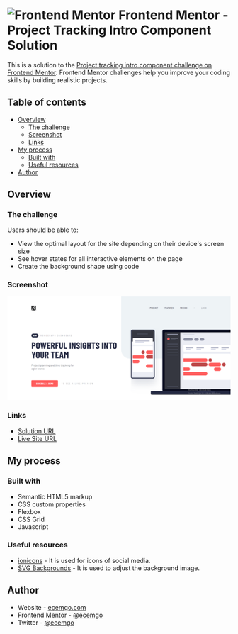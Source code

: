 # <img src="https://user-images.githubusercontent.com/13468728/222973742-9133bdb5-61f0-4f53-8b08-bb3c349e2056.png" title="Frontend Mentor" alt="Frontend Mentor" width="50" height="50"/> Frontend Mentor - Project Tracking Intro Component Solution

This is a solution to the [Project tracking intro component challenge on Frontend Mentor](https://www.frontendmentor.io/challenges/project-tracking-intro-component-5d289097500fcb331a67d80e). Frontend Mentor challenges help you improve your coding skills by building realistic projects.

## Table of contents

- [Overview](#overview)
  - [The challenge](#the-challenge)
  - [Screenshot](#screenshot)
  - [Links](#links)
- [My process](#my-process)
  - [Built with](#built-with)
  - [Useful resources](#useful-resources)
- [Author](#author)

## Overview

### The challenge

Users should be able to:

- View the optimal layout for the site depending on their device's screen size
- See hover states for all interactive elements on the page
- Create the background shape using code

### Screenshot

![](./screenshot.png)

### Links

- [Solution URL](https://github.com/ecemgo/frontend-mentor-challenges/tree/main/project-tracking-intro-component)
- [Live Site URL](https://ecemgo-project-tracking-intro.netlify.app/)

## My process

### Built with

- Semantic HTML5 markup
- CSS custom properties
- Flexbox
- CSS Grid
- Javascript

### Useful resources

- [ionicons](https://ionic.io/ionicons) - It is used for icons of social media.
- [SVG Backgrounds](https://www.svgbackgrounds.com/how-to-add-svgs-with-css-background-image/) - It is used to adjust the background image.

## Author

- Website - [ecemgo.com](https://www.ecemgo.com/)
- Frontend Mentor - [@ecemgo](https://www.frontendmentor.io/profile/ecemgo)
- Twitter - [@ecemgo](https://twitter.com/ecemgo)
